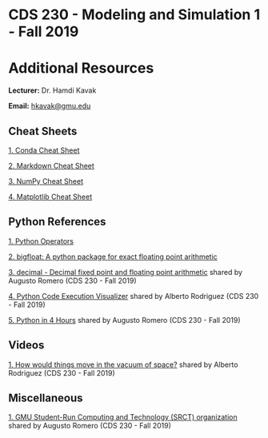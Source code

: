 # CDS 230 - Modeling and Simulation 1 - Fall 2019

# Additional Resources

**Lecturer:** Dr. Hamdi Kavak

**Email:** hkavak@gmu.edu

## Cheat Sheets

[1. Conda Cheat Sheet](https://docs.conda.io/projects/conda/en/4.6.0/_downloads/52a95608c49671267e40c689e0bc00ca/conda-cheatsheet.pdf)

[2. Markdown Cheat Sheet](https://guides.github.com/pdfs/markdown-cheatsheet-online.pdf)

[3. NumPy Cheat Sheet](https://s3.amazonaws.com/dq-blog-files/numpy-cheat-sheet.pdf)

[4. Matplotlib Cheat Sheet](https://github.com/rougier/matplotlib-cheatsheet/blob/master/matplotlib-cheatsheet.pdf)


## Python References

[1. Python Operators](http://www.mathcs.emory.edu/~valerie/courses/fall10/155/resources/op_precedence.html)

[2. bigfloat: A python package for exact floating point arithmetic](https://pythonhosted.org/bigfloat/)

[3. decimal - Decimal fixed point and floating point arithmetic](https://docs.python.org/3.7/library/decimal.html) shared by Augusto Romero (CDS 230 - Fall 2019)

[4. Python Code Execution Visualizer](http://www.pythontutor.com/visualize.html) shared by Alberto Rodriguez (CDS 230 - Fall 2019)

[5. Python in 4 Hours](https://www.youtube.com/watch?v=rfscVS0vtbw) shared by Augusto Romero (CDS 230 - Fall 2019)


## Videos

[1. How would things move in the vacuum of space?](https://www.youtube.com/watch?v=E43-CfukEgs&t=189s) shared by Alberto Rodriguez (CDS 230 - Fall 2019)


## Miscellaneous

[1. GMU Student-Run Computing and Technology (SRCT) organization](https://srct.gmu.edu/) shared by Augusto Romero (CDS 230 - Fall 2019)

